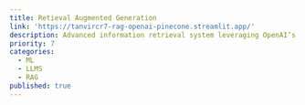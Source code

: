 ```yaml
---
title: Retieval Augmented Generation
link: 'https://tanvircr7-rag-openai-pinecone.streamlit.app/'
description: Advanced information retrieval system leveraging OpenAI’s GPT models, integrating LangChain for pipeline orchestration and Pinecone for vector search and storage 
priority: 7
categories:
  - ML
  - LLMS
  - RAG
published: true
---
```

